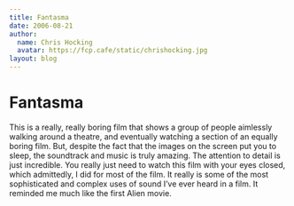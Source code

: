 ```yaml
---
title: Fantasma
date: 2006-08-21
author:
  name: Chris Hocking
  avatar: https://fcp.cafe/static/chrishocking.jpg
layout: blog
---
```

# Fantasma

This is a really, really boring film that shows a group of people aimlessly walking around a theatre, and eventually watching a section of an equally boring film. But, despite the fact that the images on the screen put you to sleep, the soundtrack and music is truly amazing. The attention to detail is just incredible. You really just need to watch this film with your eyes closed, which admittedly, I did for most of the film. It really is some of the most sophisticated and complex uses of sound I’ve ever heard in a film. It reminded me much like the first Alien movie.